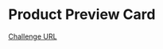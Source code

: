 # Product Preview Card

[Challenge URL](https://www.frontendmentor.io/challenges/product-preview-card-component-GO7UmttRfa)


